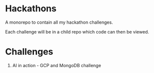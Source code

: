 # Hackathons
A monorepo to contain all my hackathon challenges.

Each challenge will be in a child repo which code can then be viewed.

# Challenges 
1. AI in action - GCP and MongoDB challenge
